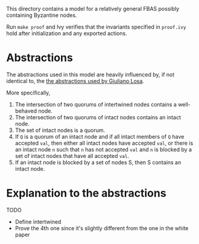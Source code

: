 This directory contains a model for a relatively general FBAS possibly containing Byzantine nodes.

Run `make proof` and Ivy verifies that the invariants specified in `proof.ivy` hold after initialization and any exported actions.

# Abstractions

The abstractions used in this model are heavily influenced by, if not identical to, the [the abstractions used by Giuliano Losa](https://github.com/stellar/scp-proofs#the-model).

More specifically,

1. The intersection of two quorums of intertwined nodes contains a well-behaved node.
1. The intersection of two quorums of intact nodes contains an intact node.
1. The set of intact nodes is a quorum.
1. If `Q` is a quorum of an intact node and if all intact members of `Q` have accepted `val`, then either all intact nodes have accepted `val`, or there is an intact node `n` such that `n` has not accepted `val` and `n` is blocked by a set of intact nodes that have all accepted `val`.
1. If an intact node is blocked by a set of nodes S, then S contains an intact node.

# Explanation to the abstractions


TODO
* Define intertwined
* Prove the 4th one since it's slightly different from the one in the white paper

